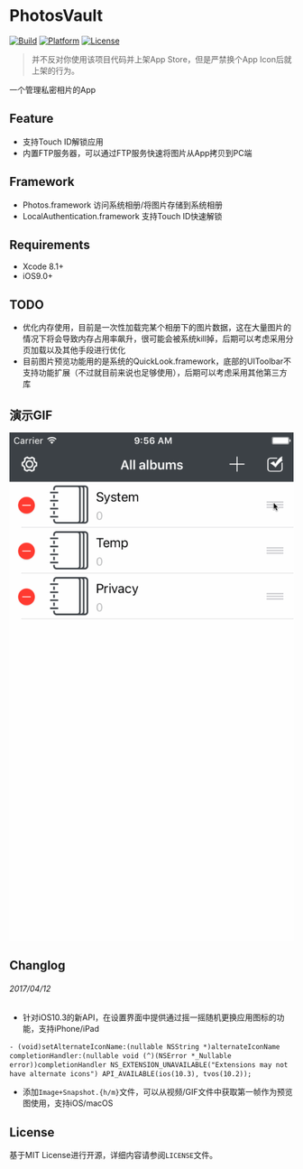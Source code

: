 # PhotosVault

[![Build](https://img.shields.io/wercker/ci/wercker/docs.svg)]()
[![Platform](https://img.shields.io/badge/platform-iOS-blue.svg?style=flat)]()
[![License](https://img.shields.io/badge/license-MIT-orange.svg?style=flat)]()

> 并不反对你使用该项目代码并上架App Store，但是严禁换个App Icon后就上架的行为。

一个管理私密相片的App

## Feature

- 支持Touch ID解锁应用
- 内置FTP服务器，可以通过FTP服务快速将图片从App拷贝到PC端

## Framework

- Photos.framework 访问系统相册/将图片存储到系统相册
- LocalAuthentication.framework 支持Touch ID快速解锁


## Requirements

- Xcode 8.1+
- iOS9.0+

## TODO

- 优化内存使用，目前是一次性加载完某个相册下的图片数据，这在大量图片的情况下将会导致内存占用率飙升，很可能会被系统kill掉，后期可以考虑采用分页加载以及其他手段进行优化
- 目前图片预览功能用的是系统的QuickLook.framework，底部的UIToolbar不支持功能扩展（不过就目前来说也足够使用），后期可以考虑采用其他第三方库

## 演示GIF

![GIF](./demo.gif)

## Changlog

###### 2017/04/12

- 针对iOS10.3的新API，在设置界面中提供通过摇一摇随机更换应用图标的功能，支持iPhone/iPad
``` ObjC
- (void)setAlternateIconName:(nullable NSString *)alternateIconName completionHandler:(nullable void (^)(NSError *_Nullable error))completionHandler NS_EXTENSION_UNAVAILABLE("Extensions may not have alternate icons") API_AVAILABLE(ios(10.3), tvos(10.2));
```
- 添加`Image+Snapshot.{h/m}`文件，可以从视频/GIF文件中获取第一帧作为预览图使用，支持iOS/macOS

## License

基于MIT License进行开源，详细内容请参阅`LICENSE`文件。
